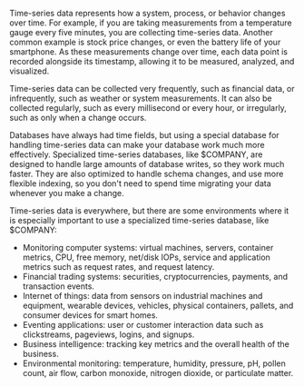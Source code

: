 Time-series data represents how a system, process, or behavior changes over
time. For example, if you are taking measurements from a temperature gauge every
five minutes, you are collecting time-series data. Another common example is
stock price changes, or even the battery life of your smartphone. As these
measurements change over time, each data point is recorded alongside its
timestamp, allowing it to be measured, analyzed, and visualized.

Time-series data can be collected very frequently, such as financial data, or
infrequently, such as weather or system measurements. It can also be collected
regularly, such as every millisecond or every hour, or irregularly, such as only
when a change occurs.

Databases have always had time fields, but using a special database for handling
time-series data can make your database work much more effectively. Specialized
time-series databases, like $COMPANY, are designed to handle large amounts of
database writes, so they work much faster. They are also optimized to handle
schema changes, and use more flexible indexing, so you don't need to spend time
migrating your data whenever you make a change.

Time-series data is everywhere, but there are some environments where it is
especially important to use a specialized time-series database, like $COMPANY:

*   Monitoring computer systems: virtual machines, servers, container metrics,
    CPU, free memory, net/disk IOPs, service and application metrics such as
    request rates, and request latency.
*   Financial trading systems: securities, cryptocurrencies, payments,
    and transaction events.
*   Internet of things: data from sensors on industrial machines and equipment,
    wearable devices, vehicles, physical containers, pallets, and consumer
    devices for smart homes.
*   Eventing applications: user or customer interaction data such as
    clickstreams, pageviews, logins, and signups.
*   Business intelligence: tracking key metrics and the overall health of the
    business.
*   Environmental monitoring: temperature, humidity, pressure, pH, pollen count,
    air flow, carbon monoxide, nitrogen dioxide, or particulate matter.
